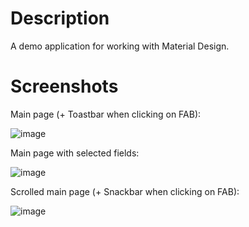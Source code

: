 # Description
A demo application for working with Material Design.

# Screenshots
Main page (+ Toastbar when clicking on FAB):

![image](https://github.com/user-attachments/assets/b1fe38a3-5d36-4c4c-a158-13f0d518d327)

Main page with selected fields:

![image](https://github.com/user-attachments/assets/06c188b9-da16-4acf-9638-43fa579e2888)

Scrolled main page (+ Snackbar when clicking on FAB):

![image](https://github.com/user-attachments/assets/3a4ad157-e803-4858-9ced-783c2eb30797)
